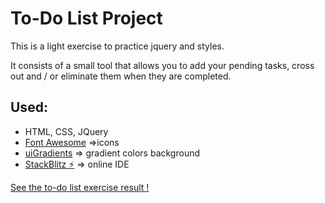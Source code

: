 # To-Do List Project

This is a light exercise to practice jquery and styles.

It consists of a small tool that allows you to add your pending tasks, cross out and / or eliminate them when they are completed.

## Used: 
* HTML, CSS, JQuery
* [Font Awesome](https://cdnjs.com/libraries/font-awesome) =>icons
* [uiGradients](https://uigradients.com/#Blush) => gradient colors background
* [StackBlitz ⚡️](https://stackblitz.com/) => online IDE

[See the to-do list exercise result ! ](https://js-lfhf4p.stackblitz.io)
